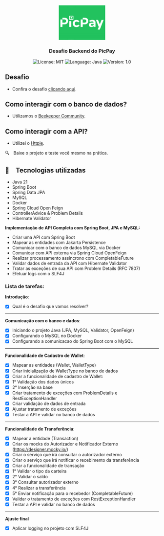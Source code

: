 <p align="center" width="100%">
    <img width="30%" src="./images/picpay-logo.jpg"> 
</p>


<h3 align="center">
  Desafio Backend do PicPay
</h3>

<p align="center">

  <img alt="License: MIT" src="https://img.shields.io/badge/license-MIT-%2304D361">
  <img alt="Language: Java" src="https://img.shields.io/badge/language-java-green">
  <img alt="Version: 1.0" src="https://img.shields.io/badge/version-1.0-yellowgreen">

</p>

## Desafio
- Confira o desafio [clicando aqui](https://github.com/PicPay/picpay-desafio-backend).

## Como interagir com o banco de dados?
- Utilizamos o [Beekeeper Community](https://github.com/beekeeper-studio/beekeeper-studio/releases/tag/v4.1.13).

## Como interagir com a API?
- Utilizei o [Httpie](https://github.com/httpie).

:mag: Baixe o projeto e teste você mesmo na prática.

## :rocket: Tecnologias utilizadas

* Java 21
* Spring Boot
* Spring Data JPA
* MySQL
* Docker
* Spring Cloud Open Feign
* ControllerAdvice & Problem Details
* Hibernate Validator

**Implementação de API Completa com Spring Boot, JPA e MySQL:**

- Criar uma API com Spring Boot
- Mapear as entidades com Jakarta Persistence
- Comunicar com o banco de dados MySQL via Docker
- Comunicar com API externa via Spring Cloud OpenFeign
- Realizar processamento assíncrono com CompletableFuture
- Validar dados de entrada da API com Hibernate Validator
- Tratar as exceções de sua API com Problem Details (RFC 7807)
- Efetuar logs com o SLF4J

### Lista de tarefas:

**Introdução**:

- [x]  Qual é o desafio que vamos resolver?

---

**Comunicação com o banco e dados**:

- [x]  Iniciando o projeto Java (JPA, MySQL, Validator, OpenFeign)
- [x]  Configurando o MySQL no Docker
- [x]  Configurando a comunicacao do Spring Boot com o MySQL

---

**Funcionalidade de Cadastro de Wallet**:

- [x]  Mapear as entidades (Wallet, WalletType)
- [x]  Criar inicialização de WalletType no banco de dados
- [x]  Criar a funcionalidade de cadastro de Wallet:
- [x]  1° Validação dos dados únicos
- [x]  2° Inserção na base
- [x]  Criar tratamento de exceções com ProblemDetails e RestExceptionHandler
- [x]  Criar validação de dados de entrada
- [x]  Ajustar tratamento de exceções
- [x]  Testar a API e validar no banco de dados

---

**Funcionalidade de Transferência**:

- [x]  Mapear a entidade (Transaction)
- [x]  Criar os mocks do Autorizador e Notificador Externo (https://designer.mocky.io/)
- [x]  Criar o serviço que irá consultar o autorizador externo
- [x]  Criar o serviço que irá notificar o recebimento da transferência
- [x]  Criar a funcionalidade de transação
- [x]  1° Validar o tipo da carteira
- [x]  2° Validar o saldo
- [x]  3° Consultar autorizador externo
- [x]  4° Realizar a transferência
- [x]  5° Enviar notificação para o recebedor (CompletableFuture)
- [x]  Validar o tratamento de exceções com RestExceptionHandler
- [x]  Testar a API e validar no banco de dados

---

**Ajuste final**

- [x]  Aplicar logging no projeto com SLF4J